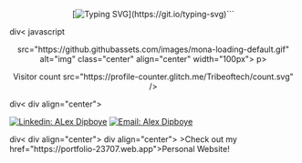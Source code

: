 <div align="center">

[![Typing SVG](https://readme-typing-svg.herokuapp.com?center=true&color=54b5d2&lines=Hi,+My+name+is+Alex+Dipboye.;I+am+a+Front-End+Web+Developer.)](https://git.io/typing-svg)```
</div>
div<
javascript
<p
![image](https://github.com/Tribeoftech/Tribeoftech/assets/113186733/c40cad0e-656b-44aa-9287-99f13b09bc92)
i[![My Skills](https://skillicons.dev/icons?i=js,react,jquery,nextjs,nodejs,threejs,vite,swift,py,c,html,css,bootstrap,tailwind,sass,mysql,flask,docker,vscode,postman,firebase,linux,git,blender,figma&theme=light)](https://skillicons.dev)
<p align="center">
    src="https://github.githubassets.com/images/mona-loading-default.gif" alt="img" class="center" align="center" width="100px">
p>
  
<p align="center"> 
  Visitor count
  src="https://profile-counter.glitch.me/Tribeoftech/count.svg" />
</p>
div<
div align="center">

[![Linkedin: ALex Dipboye](https://img.shields.io/badge/-AlexDipboye-blue?style=flat-round&logo=Linkedin&logoColor=white&link=https://www.linkedin.com/in/AlexDipboye/)](https://www.linkedin.com/in/AlexDipboye/)
[![Email: Alex Dipboye](https://img.shields.io/badge/-Gratefulgrowing333@gmail-red?style=flat-square&logo=Gmail&logoColor=white&link=https://mail.google.com/mail/u/1/#inbox)]()
</div>
div<  
div align="center">
div align="center">
>Check out my href="https://portfolio-23707.web.app">Personal Website!
</div>
